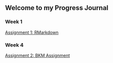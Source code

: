 ## Welcome to my Progress Journal

### Week 1
  [Assignment 1: RMarkdown](Tunahan_Kilic_Rmarkdown_hw.html)

### Week 4
  [Assignment 2: BKM Assignment](BKM_Assignment.html)

